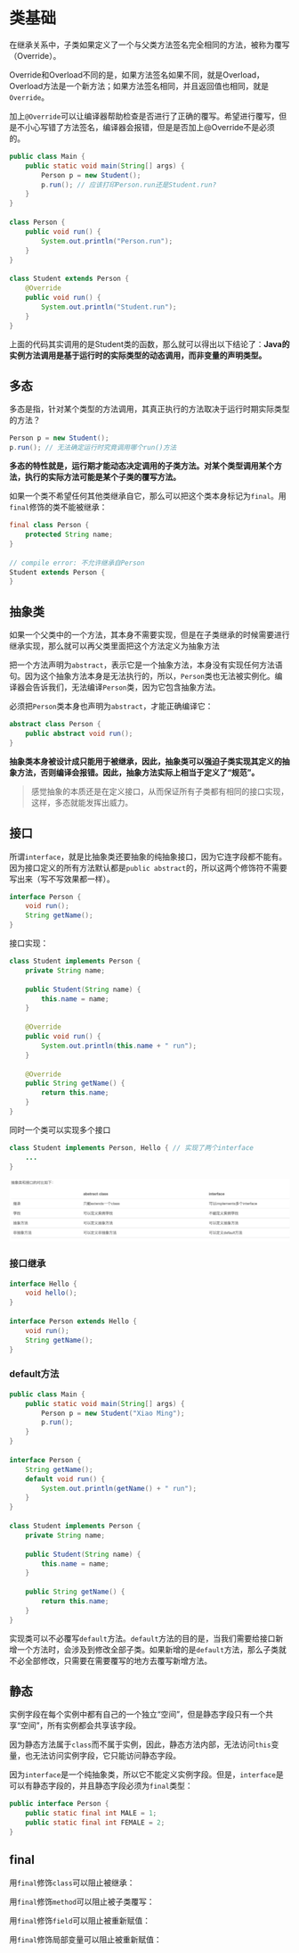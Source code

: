 # 类基础

在继承关系中，子类如果定义了一个与父类方法签名完全相同的方法，被称为覆写（Override）。

Override和Overload不同的是，如果方法签名如果不同，就是Overload，Overload方法是一个新方法；如果方法签名相同，并且返回值也相同，就是`Override`。

加上`@Override`可以让编译器帮助检查是否进行了正确的覆写。希望进行覆写，但是不小心写错了方法签名，编译器会报错，但是是否加上@Override不是必须的。

~~~java
public class Main {
    public static void main(String[] args) {
        Person p = new Student();
        p.run(); // 应该打印Person.run还是Student.run?
    }
}

class Person {
    public void run() {
        System.out.println("Person.run");
    }
}

class Student extends Person {
    @Override
    public void run() {
        System.out.println("Student.run");
    }
}
~~~

上面的代码其实调用的是Student类的函数，那么就可以得出以下结论了：**Java的实例方法调用是基于运行时的实际类型的动态调用，而非变量的声明类型。**

## 多态

多态是指，针对某个类型的方法调用，其真正执行的方法取决于运行时期实际类型的方法？

~~~java
Person p = new Student();
p.run(); // 无法确定运行时究竟调用哪个run()方法
~~~

**多态的特性就是，运行期才能动态决定调用的子类方法。对某个类型调用某个方法，执行的实际方法可能是某个子类的覆写方法。**

如果一个类不希望任何其他类继承自它，那么可以把这个类本身标记为`final`。用`final`修饰的类不能被继承：

~~~java
final class Person {
    protected String name;
}

// compile error: 不允许继承自Person
Student extends Person {
}
~~~

## 抽象类

如果一个父类中的一个方法，其本身不需要实现，但是在子类继承的时候需要进行继承实现，那么就可以再父类里面把这个方法定义为抽象方法

把一个方法声明为`abstract`，表示它是一个抽象方法，本身没有实现任何方法语句。因为这个抽象方法本身是无法执行的，所以，`Person`类也无法被实例化。编译器会告诉我们，无法编译`Person`类，因为它包含抽象方法。

必须把`Person`类本身也声明为`abstract`，才能正确编译它：

~~~java
abstract class Person {
    public abstract void run();
}
~~~

**抽象类本身被设计成只能用于被继承，因此，抽象类可以强迫子类实现其定义的抽象方法，否则编译会报错。因此，抽象方法实际上相当于定义了“规范”。**

> 感觉抽象的本质还是在定义接口，从而保证所有子类都有相同的接口实现，这样，多态就能发挥出威力。

## 接口

所谓`interface`，就是比抽象类还要抽象的纯抽象接口，因为它连字段都不能有。因为接口定义的所有方法默认都是`public abstract`的，所以这两个修饰符不需要写出来（写不写效果都一样）。

~~~java
interface Person {
    void run();
    String getName();
}
~~~

接口实现：

~~~java
class Student implements Person {
    private String name;

    public Student(String name) {
        this.name = name;
    }

    @Override
    public void run() {
        System.out.println(this.name + " run");
    }

    @Override
    public String getName() {
        return this.name;
    }
}
~~~

同时一个类可以实现多个接口

~~~java
class Student implements Person, Hello { // 实现了两个interface
    ...
}
~~~

![image-20210316172217863](类基础.assets/image-20210316172217863.png)

### 接口继承

~~~java
interface Hello {
    void hello();
}

interface Person extends Hello {
    void run();
    String getName();
}
~~~

### default方法

~~~java
public class Main {
    public static void main(String[] args) {
        Person p = new Student("Xiao Ming");
        p.run();
    }
}

interface Person {
    String getName();
    default void run() {
        System.out.println(getName() + " run");
    }
}

class Student implements Person {
    private String name;

    public Student(String name) {
        this.name = name;
    }

    public String getName() {
        return this.name;
    }
}
~~~

实现类可以不必覆写`default`方法。`default`方法的目的是，当我们需要给接口新增一个方法时，会涉及到修改全部子类。如果新增的是`default`方法，那么子类就不必全部修改，只需要在需要覆写的地方去覆写新增方法。

## 静态

实例字段在每个实例中都有自己的一个独立“空间”，但是静态字段只有一个共享“空间”，所有实例都会共享该字段。

因为静态方法属于`class`而不属于实例，因此，静态方法内部，无法访问`this`变量，也无法访问实例字段，它只能访问静态字段。

因为`interface`是一个纯抽象类，所以它不能定义实例字段。但是，`interface`是可以有静态字段的，并且静态字段必须为`final`类型：

~~~java
public interface Person {
    public static final int MALE = 1;
    public static final int FEMALE = 2;
}
~~~

## final

用`final`修饰`class`可以阻止被继承：

用`final`修饰`method`可以阻止被子类覆写：

用`final`修饰`field`可以阻止被重新赋值：

用`final`修饰局部变量可以阻止被重新赋值：

















